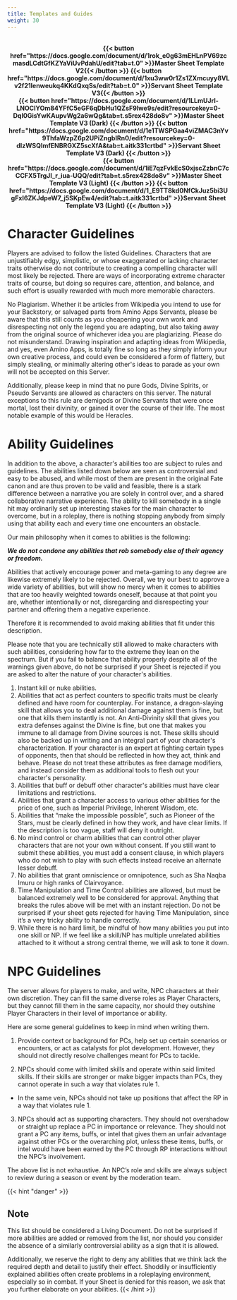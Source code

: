 ```yaml
---
title: Templates and Guides
weight: 30
---
```

<br>
<div style="text-align:center; font-weight: bold;">
{{< button href="https://docs.google.com/document/d/1rok_e0g63mEHLnPV69zcmasdLCdtGfKZYaViUvPdahU/edit?tab=t.0" >}}Master Sheet Template V2{{< /button >}}
{{< button href="https://docs.google.com/document/d/1xu3ww0r1Zs1ZXmcuyy8VLv2f21lenweukq4KKdQxqSs/edit?tab=t.0" >}}Servant Sheet Template V3{{< /button >}}
</div>
<div style="text-align:center; font-weight: bold;">
{{< button href="https://docs.google.com/document/d/1LLmUJrl-LNOClYOm84YFfC5eGF6qDbHu1QZsF9lwe9s/edit?resourcekey=0-DqI0GisYwKAupvWg2a6wQg&tab=t.s5rex428do8v" >}}Master Sheet Template V3 (Dark) {{< /button >}}
{{< button href="https://docs.google.com/document/d/1e1TWSPGaa4viZMAC3nYv9ThfaWzpZ6p2UPiZngbIRn0/edit?resourcekey=0-dIzWSQImfENBRGXZ5scXfA&tab=t.aitk331crtbd" >}}Servant Sheet Template V3 (Dark) {{< /button >}}
</div>
<div style="text-align:center; font-weight: bold;">
{{< button href="https://docs.google.com/document/d/1iE7qzFvkEcS0xjscZzbnC7cCCFX5TrgJI_r_iua-UQQ/edit?tab=t.s5rex428do8v" >}}Master Sheet Template V3 (Light) {{< /button >}}
{{< button href="https://docs.google.com/document/d/1_E9TT8kd0NfCkJuz5bi3UgFxI6ZKJdpeW7_j5SKpEw4/edit?tab=t.aitk331crtbd" >}}Servant Sheet Template V3 (Light) {{< /button >}}
</div>

# Character Guidelines

Players are advised to follow the listed Guidelines. Characters that are unjustifiably edgy, simplistic, or whose exaggerated or lacking character traits otherwise do not contribute to creating a compelling character will most likely be rejected. There are ways of incorporating extreme character traits of course, but doing so requires care, attention, and balance, and such effort is usually rewarded with much more memorable characters.

No Plagiarism. Whether it be articles from Wikipedia you intend to use for your Backstory, or salvaged parts from Amino Apps Servants, please be aware that this still counts as you cheapening your own work and disrespecting not only the legend you are adapting, but also taking away from the original source of whichever idea you are plagiarizing.  Please do not misunderstand. Drawing inspiration and adapting ideas from Wikipedia, and yes, even Amino Apps, is totally fine so long as they simply inform your own creative process, and could even be considered a form of flattery, but simply stealing, or minimally altering other's ideas to parade as your own will not be accepted on this Server.

Additionally, please keep in mind that no pure Gods, Divine Spirits, or Pseudo Servants are allowed as characters on this server. The natural exceptions to this rule are demigods or Divine Servants that were once mortal, lost their divinity, or gained it over the course of their life. The most notable example of this would be Heracles.

# Ability Guidelines

In addition to the above, a character's abilities too are subject to rules and guidelines. The abilities listed down below are seen as controversial and easy to be abused, and while most of them are present in the original Fate canon and are thus proven to be valid and feasible, there is a stark difference between a narrative you are solely in control over, and a shared collaborative narrative experience. The ability to kill somebody in a single hit may ordinarily set up interesting stakes for the main character to overcome, but in a roleplay, there is nothing stopping anybody from simply using that ability each and every time one encounters an obstacle.

Our main philosophy when it comes to abilities is the following:

***We do not condone any abilities that rob somebody else of their agency or freedom.***

Abilities that actively encourage power and meta-gaming to any degree are likewise extremely likely to be rejected. Overall, we try our best to approve a wide variety of abilities, but will show no mercy when it comes to abilities that are too heavily weighted towards oneself, because at that point you are, whether intentionally or not, disregarding and disrespecting your partner and offering them a negative experience.

Therefore it is recommended to avoid making abilities that fit under this description. 

Please note that you are technically still allowed to make characters with such abilities, considering how far to the extreme they lean on the spectrum. But if you fail to balance that ability properly despite all of the warnings given above, do not be surprised if your Sheet is rejected if you are asked to alter the nature of your character's abilities.

1. Instant kill or nuke abilities.
2. Abilities that act as perfect counters to specific traits must be clearly defined and have room for counterplay. For instance, a dragon-slaying skill that allows you to deal additional damage against them is fine, but one that kills them instantly is not. An Anti-Divinity skill that gives you extra defenses against the Divine is fine, but one that makes you immune to all damage from Divine sources is not. These skills should also be backed up in writing and an integral part of your character's characterization. If your character is an expert at fighting certain types of opponents, then that should be reflected in how they act, think and behave. Please do not treat these attributes as free damage modifiers, and instead consider them as additional tools to flesh out your character's personality.
3. Abilities that buff or debuff other character's abilities must have clear limitations and restrictions.
4. Abilities that grant a character access to various other abilities for the price of one, such as Imperial Privilege, Inherent Wisdom, etc.
5. Abilities that “make the impossible possible”, such as Pioneer of the Stars, must be clearly defined in how they work, and have clear limits. If the description is too vague, staff will deny it outright.
6. No mind control or charm abilities that can control other player characters that are not your own without consent. If you still want to submit these abilities, you must add a consent clause, in which players who do not wish to play with such effects instead receive an alternate lesser debuff.
7. No abilities that grant omniscience or omnipotence, such as Sha Naqba Imuru or high ranks of Clairvoyance.
8. Time Manipulation and Time Control abilities are allowed, but must be balanced extremely well to be considered for approval. Anything that breaks the rules above will be met with an instant rejection. Do not be surprised if your sheet gets rejected for having Time Manipulation, since it’s a very tricky ability to handle correctly.
9. While there is no hard limit, be mindful of how many abilities you put into one skill or NP. If we feel like a skill/NP has multiple unrelated abilities attached to it without a strong central theme, we will ask to tone it down.

# NPC Guidelines

The server allows for players to make, and write, NPC characters at their own discretion. They can fill the same diverse roles as Player Characters, but they cannot fill them in the same capacity, nor should they outshine Player Characters in their level of importance or ability.

Here are some general guidelines to keep in mind when writing them.

1. Provide context or background for PCs, help set up certain scenarios or encounters, or act as catalysts for plot development. However, they should not directly resolve challenges meant for PCs to tackle.

2. NPCs should come with limited skills and operate within said limited skills. If their skills are stronger or make bigger impacts than PCs, they cannot operate in such a way that violates rule 1.
 - In the same vein, NPCs should not take up positions that affect the RP in a way that violates rule 1.

3. NPCs should act as supporting characters. They should not overshadow or straight up replace a PC in importance or relevance. They should not grant a PC any items, buffs, or intel that gives them an unfair advantage against other PCs or the overarching plot, unless these items, buffs, or intel would have been earned by the PC through RP interactions without the NPC’s involvement.

The above list is not exhaustive. An NPC’s role and skills are always subject to review during a season or event by the moderation team.

{{< hint "danger" >}}

## **Note**

This list should be considered a Living Document. Do not be surprised if more abilities are added or removed from the list, nor should you consider the absence of a similarly controversial ability as a sign that it is allowed.

Additionally, we reserve the right to deny any abilities that we think lack the required depth and detail to justify their effect. Shoddily or insufficiently explained abilities often create problems in a roleplaying environment, especially so in combat. If your Sheet is denied for this reason, we ask that you further elaborate on your abilities.
{{< /hint >}}
